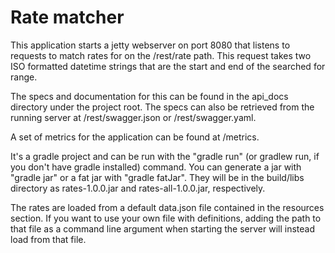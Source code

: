 # Rate matcher

This application starts a jetty webserver on port 8080 that listens to requests to match rates for on the /rest/rate path. This request takes two ISO formatted datetime strings that are the start and end of the searched for range.

The specs and documentation for this can be found in the api_docs directory under the project root. The specs can also be retrieved from the running server at /rest/swagger.json or /rest/swagger.yaml.

A set of metrics for the application can be found at /metrics.

It's a gradle project and can be run with the "gradle run" (or gradlew run, if you don't have gradle installed) command. You can generate a jar with "gradle jar" or a fat jar with "gradle fatJar". They will be in the build/libs directory as rates-1.0.0.jar and rates-all-1.0.0.jar, respectively.

The rates are loaded from a default data.json file contained in the resources section. If you want to use your own file with definitions, adding the path to that file as a command line argument when starting the server will instead load from that file.

